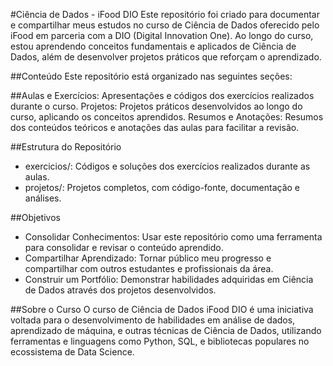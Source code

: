 #Ciência de Dados - iFood DIO
Este repositório foi criado para documentar e compartilhar meus estudos no curso de Ciência de Dados oferecido pelo iFood em parceria com a DIO (Digital Innovation One). Ao longo do curso, estou aprendendo conceitos fundamentais e aplicados de Ciência de Dados, além de desenvolver projetos práticos que reforçam o aprendizado.

##Conteúdo
Este repositório está organizado nas seguintes seções:

##Aulas e Exercícios: Apresentações e códigos dos exercícios realizados durante o curso.
Projetos: Projetos práticos desenvolvidos ao longo do curso, aplicando os conceitos aprendidos.
Resumos e Anotações: Resumos dos conteúdos teóricos e anotações das aulas para facilitar a revisão.

##Estrutura do Repositório
- exercicios/: Códigos e soluções dos exercícios realizados durante as aulas.
- projetos/: Projetos completos, com código-fonte, documentação e análises.

##Objetivos
- Consolidar Conhecimentos: Usar este repositório como uma ferramenta para consolidar e revisar o conteúdo aprendido.
- Compartilhar Aprendizado: Tornar público meu progresso e compartilhar com outros estudantes e profissionais da área.
- Construir um Portfólio: Demonstrar habilidades adquiridas em Ciência de Dados através dos projetos desenvolvidos.
  
##Sobre o Curso
O curso de Ciência de Dados iFood DIO é uma iniciativa voltada para o desenvolvimento de habilidades em análise de dados, aprendizado de máquina, e outras técnicas de Ciência de Dados, utilizando ferramentas e linguagens como Python, SQL, e bibliotecas populares no ecossistema de Data Science.
